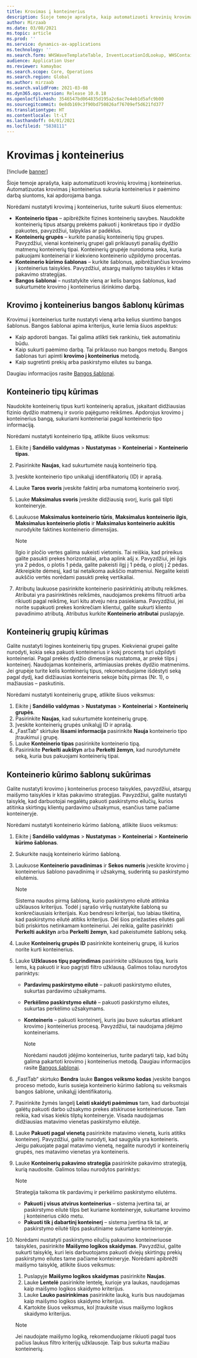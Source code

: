 ```yaml
---
title: Krovimas į konteinerius
description: Šioje temoje aprašyta, kaip automatizuoti krovinių krovimą į konteinerius. Automatizuotas krovimas į konteinerius sukuria konteinerius ir paėmimo darbą siuntoms, kai apdorojama banga.
author: Mirzaab
ms.date: 03/08/2021
ms.topic: article
ms.prod: ''
ms.service: dynamics-ax-applications
ms.technology: ''
ms.search.form: WHSWaveTemplateTable, InventLocationIdLookup, WHSContainerType, WHSContainerGroup, WHSContainerizationTable, WHSContainerizationBreak, WHSCreateContainerBreak, WHSContainerStructure, WHSContainerTable, WHSContainerizatonHistory, WHSContainerPackingPolicyChange, WHSManifestShipmentContainers, WHSAllowedContainerTypeGroup, WHSPostMethod, WHSContainerCreateDialog, WHSContainerCloseDiag, WHSContainer
audience: Application User
ms.reviewer: kamaybac
ms.search.scope: Core, Operations
ms.search.region: Global
ms.author: mirzaab
ms.search.validFrom: 2021-03-08
ms.dyn365.ops.version: Release 10.0.18
ms.openlocfilehash: 3546547bd064835d195a2c6ac7e4eb1d5afc9b00
ms.sourcegitcommit: 0e8db169c3f90bd750826af76709ef5d621fd377
ms.translationtype: HT
ms.contentlocale: lt-LT
ms.lasthandoff: 04/01/2021
ms.locfileid: "5838111"
---
```

# <a name="containerization"></a>Krovimas į konteinerius

[!include [banner](../includes/banner.md)]

Šioje temoje aprašyta, kaip automatizuoti krovinių krovimą į konteinerius. Automatizuotas krovimas į konteinerius sukuria konteinerius ir paėmimo darbą siuntoms, kai apdorojama banga.

Norėdami nustatyti krovimą į konteinerius, turite sukurti šiuos elementus:

- **Konteinerio tipas** – apibrėžkite fizines konteinerių savybes. Naudokite konteinerių tipus atsargų prekėms pakuoti į konkretaus tipo ir dydžio pakuotes, pavyzdžiui, talpyklas ar padėklus.
- **Konteinerių grupės** – kurkite panašių konteinerių tipų grupes. Pavyzdžiui, vienai konteinerių grupei gali priklausyti panašių dydžio matmenų konteinerių tipai. Konteinerių grupėje nurodoma seka, kuria pakuojami konteineriai ir kiekvieno konteinerio užpildymo procentas.
- **Konteinerio kūrimo šablonas** – kurkite šablonus, apibrėžiančius krovimo į konteinerius taisykles. Pavyzdžiui, atsargų maišymo taisykles ir kitas pakavimo strategijas.
- **Bangos šablonai** – nustatykite vieną ar kelis bangos šablonus, kad sukurtumėte krovimo į konteinerius išrinkimo darbą.

## <a name="create-wave-templates-for-containerization"></a>Krovimo į konteinerius bangos šablonų kūrimas

Krovimui į konteinerius turite nustatyti vieną arba kelius siuntimo bangos šablonus. Bangos šablonai apima kriterijus, kurie lemia šiuos aspektus:

- Kaip apdoroti bangas. Tai galima atlikti tiek rankiniu, tiek automatiniu būdu.
- Kaip sukurti paėmimo darbą. Tai priklauso nuo bangos metodų. Bangos šablonas turi apimti **krovimo į konteinerius** metodą.
- Kaip sugretinti prekių arba paskirstymo eilutes su banga.

Daugiau informacijos rasite [Bangos šablonai](wave-templates.md).

## <a name="create-container-types"></a>Konteinerio tipų kūrimas

Naudokite konteinerių tipus kurti konteinerių aprašus, įskaitant didžiausias fizinio dydžio matmenų ir svorio pajėgumo reikšmes. Apdorojus krovimo į konteinerius bangą, sukuriami konteineriai pagal konteinerio tipo informaciją.

Norėdami nustatyti konteinerio tipą, atlikite šiuos veiksmus:

1. Eikite į **Sandėlio valdymas** \> **Nustatymas** \> **Konteineriai** \> **Konteinerio tipas**.
1. Pasirinkite **Naujas**, kad sukurtumėte naują konteinerio tipą.
1. Įveskite konteinerio tipo unikalųjį identifikatorių (ID) ir aprašą.
1. Lauke **Taros svoris** įveskite faktinį arba numatomą konteinerio svorį.
1. Lauke **Maksimalus svoris** įveskite didžiausią svorį, kuris gali tilpti konteineryje.
1. Laukuose **Maksimalus konteinerio tūris**, **Maksimalus konteinerio ilgis**, **Maksimalus konteinerio plotis** ir **Maksimalus konteinerio aukštis** nurodykite faktines konteinerio dimensijas.

    > [!NOTE]
    > Ilgio ir pločio vertes galima sukeisti vietomis. Tai reiškia, kad prireikus galite pasukti prekes horizontaliai, arba aplink ašį x. Pavyzdžiui, jei ilgis yra 2 pėdos, o plotis 1 pėda, galite pakeisti ilgį į 1 pėdą, o plotį į 2 pėdas. Atkreipkite dėmesį, kad tai netaikoma aukščio matmeniui. Negalite keisti aukščio vertės norėdami pasukti prekę vertikaliai.

1. Atributų laukuose pasirinkite konteinerio pasirinktinių atributų reikšmes. Atributai yra pasirinktinės reikšmės, naudojamos prekėms filtruoti arba rikiuoti pagal reikšmę, kuri kitu atveju nėra pasiekiama. Pavyzdžiui, jei norite supakuoti prekes konkrečiam klientui, galite sukurti kliento pavadinimo atributą. Atributus kurkite **Konteinerio atributai** puslapyje.

## <a name="create-container-groups"></a>Konteinerių grupių kūrimas

Galite nustatyti logines konteinerių tipų grupes. Kiekvienai grupei galite nurodyti, kokia seka pakuoti konteinerius ir kokį procentą turi užpildyti konteineriai. Pagal prekės dydžio dimensijas nustatoma, ar prekė tilps į konteinerį. Naudojamas konteineris, artimiausias prekės dydžio matmenims. Jei grupėje turite kelis konteinerių tipus, rekomenduojame išdėstyti seką pagal dydį, kad didžiausias konteineris sekoje būtų pirmas (Nr. 1), o mažiausias – paskutinis.

Norėdami nustatyti konteinerių grupę, atlikite šiuos veiksmus:

1. Eikite į **Sandėlio valdymas** \> **Nustatymas** \> **Konteineriai** \> **Konteinerių grupės**.
1. Pasirinkite **Naujas**, kad sukurtumėte konteinerių grupę.
1. Įveskite konteinerių grupės unikalųjį ID ir aprašą.
1. „FastTab“ skirtuke **Išsami informacija** pasirinkite **Nauja** konteinerio tipo įtraukimui į grupę.
1. Lauke **Konteinerio tipas** pasirinkite konteinerio tipą.
1. Pasirinkite **Perkelti aukštyn** arba **Perkelti žemyn**, kad nurodytumėte seką, kuria bus pakuojami konteinerių tipai.

## <a name="create-container-build-templates"></a>Konteinerio kūrimo šablonų sukūrimas

Galite nustatyti krovimo į konteinerius proceso taisykles, pavyzdžiui, atsargų maišymo taisykles ir kitas pakavimo strategijas. Pavyzdžiui, galite nustatyti taisyklę, kad darbuotojai negalėtų pakuoti paskirstymo eilučių, kurios atitinka skirtingų klientų pardavimo užsakymus, esančius tame pačiame konteineryje.

Norėdami nustatyti konteinerio kūrimo šabloną, atlikite šiuos veiksmus:

1. Eikite į **Sandėlio valdymas** \> **Nustatymas** \> **Konteineriai** \> **Konteinerio kūrimo šablonas**.
1. Sukurkite naują konteinerio kūrimo šabloną.
1. Laukuose **Konteinerio pavadinimas** ir **Sekos numeris** įveskite krovimo į konteinerius šablono pavadinimą ir užsakymą, suderintą su paskirstymo eilutėmis.

    > [!NOTE]
    > Sistema naudos pirmą šabloną, kurio paskirstymo eilutė atitinka užklausos kriterijus. Todėl į sąrašo viršų nustatykite šabloną su konkrečiausiais kriterijais. Kuo bendresni kriterijai, tuo labiau tikėtina, kad paskirstymo eilutė atitiks kriterijus. Dėl šios priežasties eilutės gali būti priskirtos netinkamam konteineriui. Jei reikia, galite pasirinkti **Perkelti aukštyn** arba **Perkelti žemyn**, kad pakeistumėte šablonų seką.

1. Lauke **Konteinerių grupės ID** pasirinkite konteinerių grupę, iš kurios norite kurti konteinerius.
1. Lauke **Užklausos tipų pagrindimas** pasirinkite užklausos tipą, kuris lems, ką pakuoti ir kuo pagrįsti filtro užklausą. Galimos toliau nurodytos parinktys:

      - **Pardavimų paskirstymo eilutė** – pakuoti paskirstymo eilutes, sukurtas pardavimo užsakymams.
      - **Perkėlimo paskirstymo eilutė** – pakuoti paskirstymo eilutes, sukurtas perkėlimo užsakymams.
      - **Konteineris** – pakuoti konteinerį, kuris jau buvo sukurtas atliekant krovimo į konteinerius procesą. Pavyzdžiui, tai naudojama įdėjimo konteineriams.

        > [!NOTE]
        > Norėdami naudoti įdėjimo konteinerius, turite padaryti taip, kad būtų galima pakartoti krovimo į konteinerius metodą. Daugiau informacijos rasite [Bangos šablonai](wave-templates.md).

1. „FastTab“ skirtuko **Bendra** lauke **Bangos veiksmo kodas** įveskite bangos proceso metodo, kuris susieja konteinerio kūrimo šabloną su veiksmais bangos šablone, unikalųjį identifikatorių.
1. Pasirinkite žymės langelį **Leisti skaidyti paėmimus** tam, kad darbuotojai galėtų pakuoti darbo užsakymo prekes atskiruose konteineriuose. Tam reikia, kad visas kiekis tilptų konteineryje. Visada naudojamas didžiausias matavimo vienetas paskirstymo eilutėje.
1. Lauke **Pakuoti pagal vienetą** pasirinkite matavimo vienetą, kuris atitiks konteinerį. Pavyzdžiui, galite nurodyti, kad saugykla yra konteineris. Jeigu pakuojate pagal matavimo vienetą, negalite nurodyti ir konteinerių grupės, nes matavimo vienetas yra konteineris.
1. Lauke **Konteinerių pakavimo strategija** pasirinkite pakavimo strategiją, kurią naudosite. Galimos toliau nurodytos parinktys:

    > [!NOTE]
    > Strategija taikoma tik pardavimų ir perkėlimo paskirstymo eilutėms.

      - **Pakuoti į visus atvirus konteinerius** – sistema įvertina tai, ar paskirstymo eilutė tilps bet kuriame konteineryje, sukurtame krovimo į konteinerius ciklo metu.
      - **Pakuoti tik į dabartinį konteinerį** – sistema įvertina tik tai, ar paskirstymo eilutė tilps paskutiniame sukurtame konteineryje.

1. Norėdami nustatyti paskirstymo eilučių pakavimo konteineriuose taisykles, pasirinkite **Maišymo logikos skaidymas**. Pavyzdžiui, galite sukurti taisyklę, kuri leis darbuotojams pakuoti dviejų skirtingų prekių paskirstymo eilutes tame pačiame konteineryje. Norėdami apibrėžti maišymo taisyklę, atlikite šiuos veiksmus:

    1. Puslapyje **Maišymo logikos skaidymas** pasirinkite **Naujas**.
    1. Lauke **Lentelė** pasirinkite lentelę, kurioje yra laukas, naudojamas kaip maišymo logikos skaidymo kriterijus.
    1. Lauke **Lauko pasirinkimas** pasirinkite lauką, kuris bus naudojamas kaip maišymo logikos skaidymo kriterijus.
    1. Kartokite šiuos veiksmus, kol įtrauksite visus maišymo logikos skaidymo kriterijus.

    > [!NOTE]
    > Jei naudojate maišymo logiką, rekomenduojame rikiuoti pagal tuos pačius laukus filtro kriterijų užklausoje. Taip bus sukurta mažiau konteinerių.
